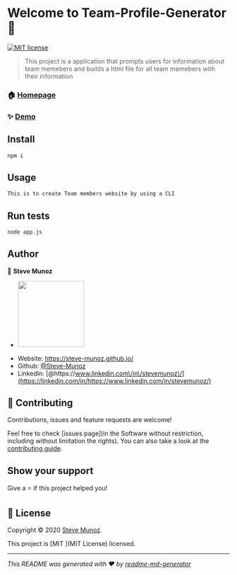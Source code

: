 # Welcome to Team-Profile-Generator 👋

[![MIT license](https://img.shields.io/badge/License-MIT-blue.svg)](https://lbesson.mit-license.org/)

> This project is a application that prompts users for information about team memebers and builds a html file for all team memebers with their information

### 🏠 [Homepage](https://github.com/Steve-Munoz/Team-Profile-Generator)

### ✨ [Demo](https://www.youtube.com/watch?v=Lhy9VuDwwC8)

## Install

```sh
npm i
```

## Usage

```sh
This is to create Team members website by using a CLI
```

## Run tests

```sh
node app.js
```

## Author

👤 **Steve Munoz**

- <img src = "images/GitHub-pic.jpg" width = "150">

* Website: https://steve-munoz.github.io/
* Github: [@Steve-Munoz ](https://github.com/Steve-Munoz)
* LinkedIn: [@https:\/\/www.linkedin.com\/in\/stevemunoz\/](https://linkedin.com/in/https://www.linkedin.com/in/stevemunoz/)

## 🤝 Contributing

Contributions, issues and feature requests are welcome!

Feel free to check [issues page](in the Software without restriction, including without limitation the rights). You can also take a look at the [contributing guide](SOFTWARE.).

## Show your support

Give a ⭐️ if this project helped you!

## 📝 License

Copyright © 2020 [Steve Munoz](https://github.com/Steve-Munoz).

This project is [MIT ](MIT License) licensed.

---

_This README was generated with ❤️ by [readme-md-generator](https://github.com/kefranabg/readme-md-generator)_
